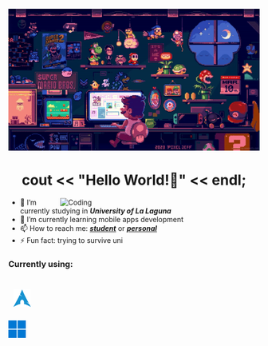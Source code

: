[![Header](assets/mariogif.gif)]()
<h1 align="center"> cout << "Hello World!👋" << endl;
</h1>
<img align="right" alt="Coding" width="400" src="assets/water.gif">

<!--
**gabmartinbr/gabmartinbr** is a ✨ _special_ ✨ repository because its `README.md` (this file) appears on your GitHub profile.

Here are some ideas to get you started:
-->
- 🔭 I’m currently studying in ***University of La Laguna*** 
- 🌱 I’m currently learning mobile apps development 
- 📫 How to reach me: [***student***](mailto:alu0101539157@ull.edu.es) or [***personal***](gabriel04mb@gmail.com)
- ⚡ Fun fact: trying to survive uni

### Currently using: <br><br> <p><img style="vertical-align:middle; margin:5px 10px" height=35 width=35 src="assets/arch_blue.svg"></p> <p><img style="vertical-align:middle; margin:5px 0px;" height=35 width=35 src="assets/windows_blue.png"></p>
